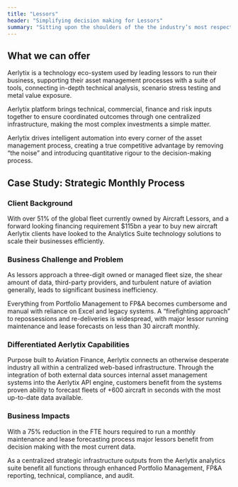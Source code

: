 ```yaml
---
title: "Lessors"
header: "Simplifying decision making for Lessors"
summary: "Sitting upon the shoulders of the the industry’s most respected players, customers benefit from a best-in-class model and a technology stack which can scale with any business"
---
```


<article class="section__product section__spacing-3">
  <div class="container">
  <div class="row gx-lg-5 featurette">
    <div class="col-md-5">
      <h2 class="h1">What we can offer</h2>
    </div>
    <div class="card col-md-7">
      <p>Aerlytix is a technology eco-system used by leading lessors to run their business, supporting their asset management processes with a suite of tools, connecting in-depth technical analysis, scenario stress testing and metal value exposure.</p>

<p>Aerlytix platform brings technical, commercial, finance and risk inputs together to ensure coordinated outcomes through one centralized infrastructure, making the most complex investments a simple matter.</p>

<p>Aerlytix drives intelligent automation into every corner of the asset management process, creating a true competitive advantage by removing “the noise” and introducing quantitative rigour to the decision-making process.</p>
    </div>
  </div>
  </div>
</article>

<article class="section__product section__spacing-3">
  <div class="container">
  <div class="row gx-lg-5 featurette">
    <div class="col-md-5">
      <h2 class="h1">Case Study: Strategic Monthly Process </h2>
    </div>
    <div class="card col-md-7">
      <h3>Client Background</h3>
      <p>With over 51% of the global fleet currently owned by Aircraft Lessors, and a forward looking financing requirement $115bn a year to buy new aircraft Aerlytix clients have looked to the Analytics Suite technology solutions to scale their businesses efficiently.</p>
      <h3>Business Challenge and Problem</h3>
      <p>As lessors approach a three-digit owned or managed fleet size, the shear amount of data, third-party providers, and turbulent nature of aviation generally, leads to significant business  inefficiency.</p>
      <p>Everything from Portfolio Management to FP&A becomes cumbersome and manual with reliance on Excel and legacy systems. A “firefighting approach” to repossessions and re-deliveries is widespread, with major lessor running maintenance and lease forecasts on less than 30 aircraft monthly.</p>
      <h3>Differentiated Aerlytix Capabilities</h3>
      <p>Purpose built to Aviation Finance, Aerlytix connects an otherwise desperate industry all within a centralized web-based infrastructure. Through the integration of both external data sources internal asset management systems into the Aerlytix API engine, customers benefit from the systems proven ability to forecast fleets of +600 aircraft in seconds with the most up-to-date data available.</p>
      <h3>Business Impacts</h3>
      <p>With a 75% reduction in the FTE hours required to run a monthly maintenance and lease forecasting process major lessors benefit from decision making with the most current data.</p>
      <p>As a centralized strategic infrastructure outputs from the Aerlytix analytics suite benefit all functions through enhanced Portfolio Management, FP&A reporting, technical, compliance, and audit.</p>
    </div>
  </div>
  </div>
</article>
